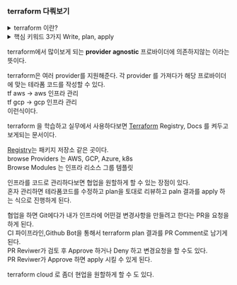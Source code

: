 <h3> terraform 다뤄보기 </h3>

<details>
  <summary>terraform 이란?</summary>
  </br>
    <p>HashiCorp 에서 만든 Iac 도구이다.</p>
</details>

<details>
  <summary>핵심 키워드 3가지 Write, plan, apply</summary>
  </br>
    <p>Write : HCL 이라는 문법을 토대로 복잡한 인프라를 HCL로 정의할 수 있다.</p>
    <p>plan : 추가, 변경, 삭제 된 리소스들을 확인할 수 있게된다.</p>
    <p>apply : 실제로 인프라에다가 변경사항을 적용할 수 있게된다.</p>
</details>

terraform에서 많이보게 되는 **provider agnostic** 프로바이더에 의존하지않는 이라는 뜻이다.

terraform은 여러 provider를 지원해준다.
각 provider 를 가져다가 해당 프로바이더에 맞는 테라폼 코드를 작성할 수 있다.  
tf aws -> aws 인프라 관리  
tf gcp -> gcp 인프라 관리  
이런식이다.

terraform 을 학습하고 실무에서 사용하다보면 [Terraform](https://www.terraform.io/) Registry, Docs 를 켜두고 보게되는 문서이다.

[Registry](https://registry.terraform.io/)는 패키지 저장소 같은 곳이다.  
browse Providers 는 AWS, GCP, Azure, k8s  
Browse Modules 는 인프라 리소스 그룹 템플릿

인프라를 코드로 관리하다보면 협업을 원할하게 할 수 있는 장점이 있다.  
혼자 관리하면 테라폼코드를 수정하고 plan을 토대로 리뷰하고 paln 결과를 apply 하는 식으로 진행하게 된다.

협업을 하면 Git에다가 내가 인프라에 어떤걸 변경사항을 만들려고 한다는 PR을 요청을 하게 된다.  
CI 파이프라인,Github Bot을 통해서 terraform plan 결과를 PR Comment로 남기게 된다.  
PR Reviwer가 검토 후 Approve 하거나 Deny 하고 변경요청을 할 수도 있다.  
PR Reviwer가 Approve 하면 apply 시킬 수 있게 된다.

terraform cloud 로 좀더 현업을 원할하게 할 수 도 있다.
